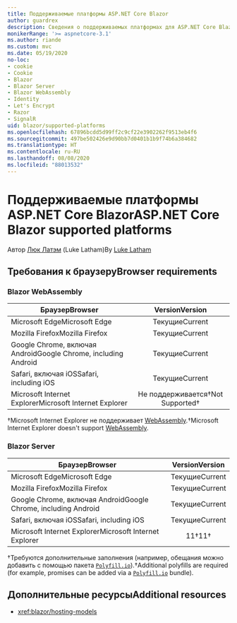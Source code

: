 ```yaml
---
title: Поддерживаемые платформы ASP.NET Core Blazor
author: guardrex
description: Сведения о поддерживаемых платформах для ASP.NET Core Blazor.
monikerRange: '>= aspnetcore-3.1'
ms.author: riande
ms.custom: mvc
ms.date: 05/19/2020
no-loc:
- cookie
- Cookie
- Blazor
- Blazor Server
- Blazor WebAssembly
- Identity
- Let's Encrypt
- Razor
- SignalR
uid: blazor/supported-platforms
ms.openlocfilehash: 67896bcdd5d99ff2c9cf22e3902262f9513eb4f6
ms.sourcegitcommit: 497be502426e9d90bb7d0401b1b9f74b6a384682
ms.translationtype: HT
ms.contentlocale: ru-RU
ms.lasthandoff: 08/08/2020
ms.locfileid: "88013532"
---
```

# <a name="aspnet-core-no-locblazor-supported-platforms"></a><span data-ttu-id="44afc-103">Поддерживаемые платформы ASP.NET Core Blazor</span><span class="sxs-lookup"><span data-stu-id="44afc-103">ASP.NET Core Blazor supported platforms</span></span>

<span data-ttu-id="44afc-104">Автор [Люк Латэм](https://github.com/guardrex) (Luke Latham)</span><span class="sxs-lookup"><span data-stu-id="44afc-104">By [Luke Latham](https://github.com/guardrex)</span></span>

## <a name="browser-requirements"></a><span data-ttu-id="44afc-105">Требования к браузеру</span><span class="sxs-lookup"><span data-stu-id="44afc-105">Browser requirements</span></span>

### Blazor WebAssembly

| <span data-ttu-id="44afc-106">Браузер</span><span class="sxs-lookup"><span data-stu-id="44afc-106">Browser</span></span>                          | <span data-ttu-id="44afc-107">Version</span><span class="sxs-lookup"><span data-stu-id="44afc-107">Version</span></span>               |
| -------------------------------- | :-------------------: |
| <span data-ttu-id="44afc-108">Microsoft Edge</span><span class="sxs-lookup"><span data-stu-id="44afc-108">Microsoft Edge</span></span>                   | <span data-ttu-id="44afc-109">Текущие</span><span class="sxs-lookup"><span data-stu-id="44afc-109">Current</span></span>               |
| <span data-ttu-id="44afc-110">Mozilla Firefox</span><span class="sxs-lookup"><span data-stu-id="44afc-110">Mozilla Firefox</span></span>                  | <span data-ttu-id="44afc-111">Текущие</span><span class="sxs-lookup"><span data-stu-id="44afc-111">Current</span></span>               |
| <span data-ttu-id="44afc-112">Google Chrome, включая Android</span><span class="sxs-lookup"><span data-stu-id="44afc-112">Google Chrome, including Android</span></span> | <span data-ttu-id="44afc-113">Текущие</span><span class="sxs-lookup"><span data-stu-id="44afc-113">Current</span></span>               |
| <span data-ttu-id="44afc-114">Safari, включая iOS</span><span class="sxs-lookup"><span data-stu-id="44afc-114">Safari, including iOS</span></span>            | <span data-ttu-id="44afc-115">Текущие</span><span class="sxs-lookup"><span data-stu-id="44afc-115">Current</span></span>               |
| <span data-ttu-id="44afc-116">Microsoft Internet Explorer</span><span class="sxs-lookup"><span data-stu-id="44afc-116">Microsoft Internet Explorer</span></span>      | <span data-ttu-id="44afc-117">Не поддерживается&dagger;</span><span class="sxs-lookup"><span data-stu-id="44afc-117">Not Supported&dagger;</span></span> |

<span data-ttu-id="44afc-118">&dagger;Microsoft Internet Explorer не поддерживает [WebAssembly](https://webassembly.org).</span><span class="sxs-lookup"><span data-stu-id="44afc-118">&dagger;Microsoft Internet Explorer doesn't support [WebAssembly](https://webassembly.org).</span></span>

### Blazor Server

| <span data-ttu-id="44afc-119">Браузер</span><span class="sxs-lookup"><span data-stu-id="44afc-119">Browser</span></span>                          | <span data-ttu-id="44afc-120">Version</span><span class="sxs-lookup"><span data-stu-id="44afc-120">Version</span></span>    |
| -------------------------------- | :--------: |
| <span data-ttu-id="44afc-121">Microsoft Edge</span><span class="sxs-lookup"><span data-stu-id="44afc-121">Microsoft Edge</span></span>                   | <span data-ttu-id="44afc-122">Текущие</span><span class="sxs-lookup"><span data-stu-id="44afc-122">Current</span></span>    |
| <span data-ttu-id="44afc-123">Mozilla Firefox</span><span class="sxs-lookup"><span data-stu-id="44afc-123">Mozilla Firefox</span></span>                  | <span data-ttu-id="44afc-124">Текущие</span><span class="sxs-lookup"><span data-stu-id="44afc-124">Current</span></span>    |
| <span data-ttu-id="44afc-125">Google Chrome, включая Android</span><span class="sxs-lookup"><span data-stu-id="44afc-125">Google Chrome, including Android</span></span> | <span data-ttu-id="44afc-126">Текущие</span><span class="sxs-lookup"><span data-stu-id="44afc-126">Current</span></span>    |
| <span data-ttu-id="44afc-127">Safari, включая iOS</span><span class="sxs-lookup"><span data-stu-id="44afc-127">Safari, including iOS</span></span>            | <span data-ttu-id="44afc-128">Текущие</span><span class="sxs-lookup"><span data-stu-id="44afc-128">Current</span></span>    |
| <span data-ttu-id="44afc-129">Microsoft Internet Explorer</span><span class="sxs-lookup"><span data-stu-id="44afc-129">Microsoft Internet Explorer</span></span>      | <span data-ttu-id="44afc-130">11&dagger;</span><span class="sxs-lookup"><span data-stu-id="44afc-130">11&dagger;</span></span> |

<span data-ttu-id="44afc-131">&dagger;Требуются дополнительные заполнения (например, обещания можно добавить с помощью пакета [`Polyfill.io`](https://polyfill.io/v3/)).</span><span class="sxs-lookup"><span data-stu-id="44afc-131">&dagger;Additional polyfills are required (for example, promises can be added via a [`Polyfill.io`](https://polyfill.io/v3/) bundle).</span></span>

## <a name="additional-resources"></a><span data-ttu-id="44afc-132">Дополнительные ресурсы</span><span class="sxs-lookup"><span data-stu-id="44afc-132">Additional resources</span></span>

* <xref:blazor/hosting-models>
